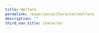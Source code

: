 ```yaml
---
title: Welfare
permalink: /experience/Character/welfare
description: ""
third_nav_title: Character
---
```

